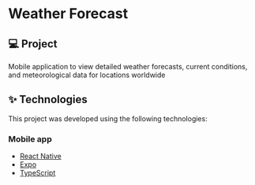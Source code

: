 # Weather Forecast

## 💻 Project

Mobile application to view detailed weather forecasts, current conditions, and meteorological data for locations worldwide

## ✨ Technologies

This project was developed using the following technologies:

### Mobile app

- [React Native](https://reactnative.dev/)
- [Expo](https://expo.dev/)
- [TypeScript](https://www.typescriptlang.org/)
